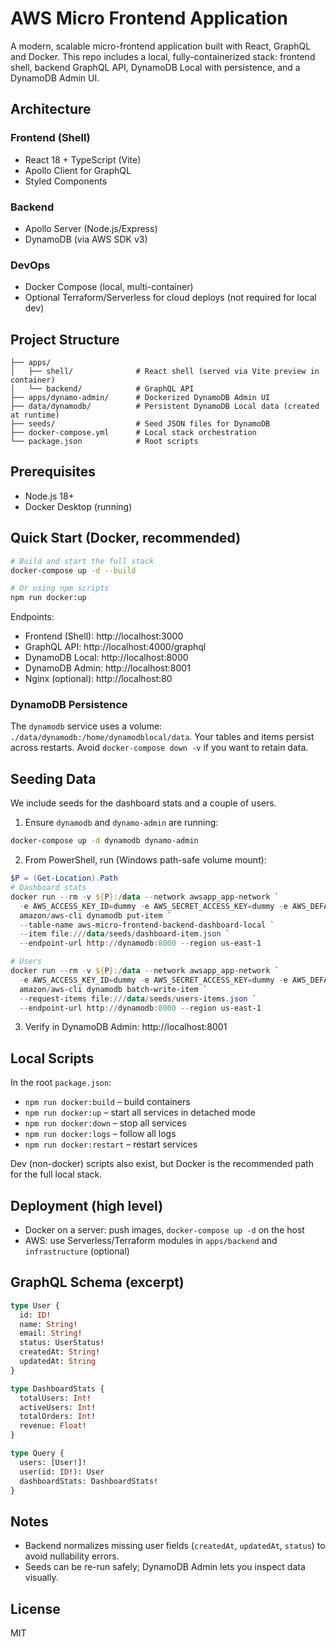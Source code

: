 # AWS Micro Frontend Application

A modern, scalable micro-frontend application built with React, GraphQL and Docker. This repo includes a local, fully-containerized stack: frontend shell, backend GraphQL API, DynamoDB Local with persistence, and a DynamoDB Admin UI.

## Architecture

### Frontend (Shell)
- React 18 + TypeScript (Vite)
- Apollo Client for GraphQL
- Styled Components

### Backend
- Apollo Server (Node.js/Express)
- DynamoDB (via AWS SDK v3)

### DevOps
- Docker Compose (local, multi-container)
- Optional Terraform/Serverless for cloud deploys (not required for local dev)

## Project Structure

```
├── apps/
│   ├── shell/              # React shell (served via Vite preview in container)
│   └── backend/            # GraphQL API
├── apps/dynamo-admin/      # Dockerized DynamoDB Admin UI
├── data/dynamodb/          # Persistent DynamoDB Local data (created at runtime)
├── seeds/                  # Seed JSON files for DynamoDB
├── docker-compose.yml      # Local stack orchestration
└── package.json            # Root scripts
```

## Prerequisites

- Node.js 18+
- Docker Desktop (running)

## Quick Start (Docker, recommended)

```bash
# Build and start the full stack
docker-compose up -d --build

# Or using npm scripts
npm run docker:up
```

Endpoints:
- Frontend (Shell): http://localhost:3000
- GraphQL API: http://localhost:4000/graphql
- DynamoDB Local: http://localhost:8000
- DynamoDB Admin: http://localhost:8001
- Nginx (optional): http://localhost:80

### DynamoDB Persistence
The `dynamodb` service uses a volume: `./data/dynamodb:/home/dynamodblocal/data`. Your tables and items persist across restarts. Avoid `docker-compose down -v` if you want to retain data.

## Seeding Data

We include seeds for the dashboard stats and a couple of users.

1) Ensure `dynamodb` and `dynamo-admin` are running:
```bash
docker-compose up -d dynamodb dynamo-admin
```

2) From PowerShell, run (Windows path-safe volume mount):
```powershell
$P = (Get-Location).Path
# Dashboard stats
docker run --rm -v ${P}:/data --network awsapp_app-network `
  -e AWS_ACCESS_KEY_ID=dummy -e AWS_SECRET_ACCESS_KEY=dummy -e AWS_DEFAULT_REGION=us-east-1 `
  amazon/aws-cli dynamodb put-item `
  --table-name aws-micro-frontend-backend-dashboard-local `
  --item file:///data/seeds/dashboard-item.json `
  --endpoint-url http://dynamodb:8000 --region us-east-1

# Users
docker run --rm -v ${P}:/data --network awsapp_app-network `
  -e AWS_ACCESS_KEY_ID=dummy -e AWS_SECRET_ACCESS_KEY=dummy -e AWS_DEFAULT_REGION=us-east-1 `
  amazon/aws-cli dynamodb batch-write-item `
  --request-items file:///data/seeds/users-items.json `
  --endpoint-url http://dynamodb:8000 --region us-east-1
```

3) Verify in DynamoDB Admin: http://localhost:8001

## Local Scripts

In the root `package.json`:
- `npm run docker:build` – build containers
- `npm run docker:up` – start all services in detached mode
- `npm run docker:down` – stop all services
- `npm run docker:logs` – follow all logs
- `npm run docker:restart` – restart services

Dev (non-docker) scripts also exist, but Docker is the recommended path for the full local stack.

## Deployment (high level)
- Docker on a server: push images, `docker-compose up -d` on the host
- AWS: use Serverless/Terraform modules in `apps/backend` and `infrastructure` (optional)

## GraphQL Schema (excerpt)
```graphql
type User {
  id: ID!
  name: String!
  email: String!
  status: UserStatus!
  createdAt: String!
  updatedAt: String
}

type DashboardStats {
  totalUsers: Int!
  activeUsers: Int!
  totalOrders: Int!
  revenue: Float!
}

type Query {
  users: [User!]!
  user(id: ID!): User
  dashboardStats: DashboardStats!
}
```

## Notes
- Backend normalizes missing user fields (`createdAt`, `updatedAt`, `status`) to avoid nullability errors.
- Seeds can be re-run safely; DynamoDB Admin lets you inspect data visually.

## License
MIT
